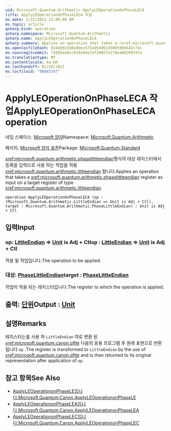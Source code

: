 ```yaml
---
uid: Microsoft.Quantum.Arithmetic.ApplyLEOperationOnPhaseLECA
title: ApplyLEOperationOnPhaseLECA 작업
ms.date: 1/23/2021 12:00:00 AM
ms.topic: article
qsharp.kind: operation
qsharp.namespace: Microsoft.Quantum.Arithmetic
qsharp.name: ApplyLEOperationOnPhaseLECA
qsharp.summary: Applies an operation that takes a <xref:microsoft.quantum.arithmetic.phaselittleendian> register as input on a target register of type <xref:microsoft.quantum.arithmetic.littleendian>.
ms.openlocfilehash: 024eb923d8e09ecb75a95dd61d300fd0d643c7ec
ms.sourcegitcommit: 71605ea9cc630e84e7ef29027e1f0ea06299747e
ms.translationtype: MT
ms.contentlocale: ko-KR
ms.lasthandoff: 01/26/2021
ms.locfileid: "98843747"
---
```

# <a name="applyleoperationonphaseleca-operation"></a><span data-ttu-id="94d44-102">ApplyLEOperationOnPhaseLECA 작업</span><span class="sxs-lookup"><span data-stu-id="94d44-102">ApplyLEOperationOnPhaseLECA operation</span></span>

<span data-ttu-id="94d44-103">네임 스페이스: [Microsoft 양자](xref:Microsoft.Quantum.Arithmetic)</span><span class="sxs-lookup"><span data-stu-id="94d44-103">Namespace: [Microsoft.Quantum.Arithmetic](xref:Microsoft.Quantum.Arithmetic)</span></span>

<span data-ttu-id="94d44-104">패키지: [Microsoft 양자 표준](https://nuget.org/packages/Microsoft.Quantum.Standard)</span><span class="sxs-lookup"><span data-stu-id="94d44-104">Package: [Microsoft.Quantum.Standard](https://nuget.org/packages/Microsoft.Quantum.Standard)</span></span>


<span data-ttu-id="94d44-105"><xref:microsoft.quantum.arithmetic.phaselittleendian>형식의 대상 레지스터에서 등록을 입력으로 사용 하는 작업을 적용 <xref:microsoft.quantum.arithmetic.littleendian> 합니다.</span><span class="sxs-lookup"><span data-stu-id="94d44-105">Applies an operation that takes a <xref:microsoft.quantum.arithmetic.phaselittleendian> register as input on a target register of type <xref:microsoft.quantum.arithmetic.littleendian>.</span></span>

```qsharp
operation ApplyLEOperationOnPhaseLECA (op : (Microsoft.Quantum.Arithmetic.LittleEndian => Unit is Adj + Ctl), target : Microsoft.Quantum.Arithmetic.PhaseLittleEndian) : Unit is Adj + Ctl
```


## <a name="input"></a><span data-ttu-id="94d44-106">입력</span><span class="sxs-lookup"><span data-stu-id="94d44-106">Input</span></span>

### <a name="op--littleendian--unit--is-adj--ctl"></a><span data-ttu-id="94d44-107">op: [LittleEndian](xref:Microsoft.Quantum.Arithmetic.LittleEndian) => [Unit](xref:microsoft.quantum.lang-ref.unit)  is Adj + Ctl</span><span class="sxs-lookup"><span data-stu-id="94d44-107">op : [LittleEndian](xref:Microsoft.Quantum.Arithmetic.LittleEndian) => [Unit](xref:microsoft.quantum.lang-ref.unit)  is Adj + Ctl</span></span>

<span data-ttu-id="94d44-108">적용 될 작업입니다.</span><span class="sxs-lookup"><span data-stu-id="94d44-108">The operation to be applied.</span></span>


### <a name="target--phaselittleendian"></a><span data-ttu-id="94d44-109">대상: [PhaseLittleEndian](xref:Microsoft.Quantum.Arithmetic.PhaseLittleEndian)</span><span class="sxs-lookup"><span data-stu-id="94d44-109">target : [PhaseLittleEndian](xref:Microsoft.Quantum.Arithmetic.PhaseLittleEndian)</span></span>

<span data-ttu-id="94d44-110">작업이 적용 되는 레지스터입니다.</span><span class="sxs-lookup"><span data-stu-id="94d44-110">The register to which the operation is applied.</span></span>



## <a name="output--unit"></a><span data-ttu-id="94d44-111">출력: [단위](xref:microsoft.quantum.lang-ref.unit)</span><span class="sxs-lookup"><span data-stu-id="94d44-111">Output : [Unit](xref:microsoft.quantum.lang-ref.unit)</span></span>



## <a name="remarks"></a><span data-ttu-id="94d44-112">설명</span><span class="sxs-lookup"><span data-stu-id="94d44-112">Remarks</span></span>

<span data-ttu-id="94d44-113">레지스터는를 사용 하 `LittleEndian` 여로 변환 된 <xref:microsoft.quantum.canon.qftle> 다음의 응용 프로그램 후 원래 표현으로 반환 됩니다 `op` .</span><span class="sxs-lookup"><span data-stu-id="94d44-113">The register is transformed to `LittleEndian` by the use of <xref:microsoft.quantum.canon.qftle> and is then returned to its original representation after application of `op`.</span></span>

## <a name="see-also"></a><span data-ttu-id="94d44-114">참고 항목</span><span class="sxs-lookup"><span data-stu-id="94d44-114">See Also</span></span>

- [<span data-ttu-id="94d44-115">ApplyLEOperationonPhaseLE입니다.</span><span class="sxs-lookup"><span data-stu-id="94d44-115">Microsoft.Quantum.Canon.ApplyLEOperationonPhaseLE</span></span>](xref:Microsoft.Quantum.Canon.ApplyLEOperationonPhaseLE)
- [<span data-ttu-id="94d44-116">ApplyLEOperationonPhaseLEA입니다.</span><span class="sxs-lookup"><span data-stu-id="94d44-116">Microsoft.Quantum.Canon.ApplyLEOperationonPhaseLEA</span></span>](xref:Microsoft.Quantum.Canon.ApplyLEOperationonPhaseLEA)
- [<span data-ttu-id="94d44-117">ApplyLEOperationonPhaseLEC입니다.</span><span class="sxs-lookup"><span data-stu-id="94d44-117">Microsoft.Quantum.Canon.ApplyLEOperationonPhaseLEC</span></span>](xref:Microsoft.Quantum.Canon.ApplyLEOperationonPhaseLEC)